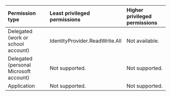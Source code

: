 |Permission type|Least privileged permissions|Higher privileged permissions|
|:---|:---|:---|
|Delegated (work or school account)|IdentityProvider.ReadWrite.All|Not available.|
|Delegated (personal Microsoft account)|Not supported.|Not supported.|
|Application|Not supported.|Not supported.|